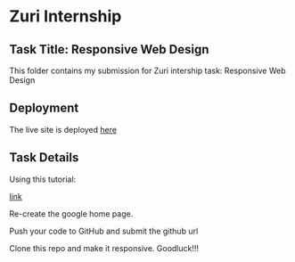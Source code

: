 # Zuri Internship

## Task Title: Responsive Web Design

This folder contains my submission for Zuri intership task: Responsive Web Design

## Deployment
The live site is deployed [here]()

## Task Details

Using this tutorial:

[link](https://i4g.zuriboard.com/post/35)

Re-create the google home page.

Push your code to GitHub and submit the github url

Clone this repo and make it responsive. Goodluck!!!

